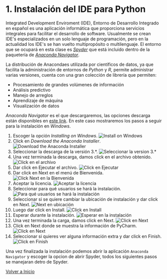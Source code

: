 # 1. Instalación del IDE para Python

Integrated Development Enviroment (IDE), Entorno de Desarrollo Integrado en español es una aplicación informática que proporciona servicios integrales para facilitar el desarrollo de software. Usualmente se crean IDE's especializados en un solo lenguaje de programación, pero en la actualidad los IDE's se han vuelto multipropósito o multilenguaje. El entorno que se ocupará en esta clase es [*Spyder*](https://www.spyder-ide.org/) que está incluido dentro de la paquetería de [*Anaconda Navigator*](https://docs.anaconda.com/anaconda/navigator/).

La distribución de Anacondaes utilizada por científicos de datos, ya que facilita la administración de entornos de *Python* y *R*, permite administrar varias versiones, cuenta con una gran colección de librería que permiten:

* Procesamiento de grandes volúmenes de información
* Análisis predictivo
* Manejo de arreglos
* Aprendizaje de máquina
* Visualización de datos

*Anaconda Navigator* es el que descargaremos, las opciones descarga están disponibles en [este link](https://docs.anaconda.com/anaconda/install/). En este caso mostraremos los pasos a seguir para la instalación en *Windows*.

1. Escoger la opción *Installing on Windows*.
![Install on Windows](/images/Python/InstallIDE/installAnaconda.png)
1. Click en *Download the Anaconda Installer*.
![Download the Anaconda Installer](/images/Python/InstallIDE/downloadAnaconda.png)
1. Seleccionar la descarga de la versión 3.*.
![Seleccionar la version 3.*](/images/Python/InstallIDE/version3.png)
1. Una vez terminada la descarga, damos click en el archivo obtenido.
![Click en el archivo](/images/Python/InstallIDE/clickDescargables.png)
1. Dar click en Ejecutar el archivo.
![Click en Ejecutar](/images/Python/InstallIDE/clickEjecutar.png)
1. Dar click en Next en el menú de Bienvenida.
![Click Next en la Bienvenida](/images/Python/InstallIDE/clickNext.png)
1. Aceptar la licencia.
![Aceptar la licencia](/images/Python/InstallIDE/licencia.png)
1. Seleccionar para qué usuarios se hará la instalación.
![Para qué usuarios se hará la instalación](/images/Python/InstallIDE/forWhatUsers.png)
1. Seleccionar si se quiere cambiar la ubicación de instalación y dar click en Next.
![Next en ubicación](/images/Python/InstallIDE/cambiarUbicacion.png)
1. Luego dar click en Install.
![Click en Install](/images/Python/InstallIDE/clickInstall.png)
1. Esperar durante la instalación.
![Esperar en la instalación](/images/Python/InstallIDE/esperaInstalacion.png)
1. Una vez terminada la carga, damos click en Next.
![Click en Next](/images/Python/InstallIDE/instalacionFinalizada.png)
1. Click en Next donde se muestra la información de PyCharm.
![Click en Next](/images/Python/InstallIDE/nextPyCharm.png)
1. Seleccionar si quieres ver alguna información extra y dar click en Finish.
![Click en Finish](/images/Python/InstallIDE/finish.png)


Una vez finalizada la instalación podemos abrir la aplicación `Anaconda Navigator` y escoger la opcion de abrir Spyder, todos los siguientes pasos se manejaran detro de Spyder.

[Volver a Inicio](README.md)